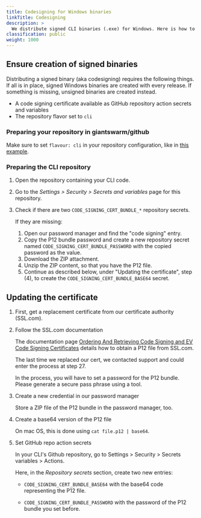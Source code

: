 ```yaml
---
title: Codesigning for Windows binaries
linkTitle: Codesigning
description: >
  We distribute signed CLI binaries (.exe) for Windows. Here is how to configure CI and the CLI repository, and how to update the certificate once it expires.
classification: public
weight: 1000
---
```


## Ensure creation of signed binaries

Distributing a signed binary (aka codesigning) requires the following things. If all is in place, signed Windows binaries are created with every release. If something is missing, unsigned binaries are created instead.

- A code signing certificate available as GitHub repository action secrets and variables
- The repository flavor set to `cli`

### Preparing your repository in giantswarm/github

Make sure to set `flavour: cli` in your repository configuration, like in [this example](https://github.com/giantswarm/github/blob/v0.28.0/repositories/team-rainbow.yaml#L101).

### Preparing the CLI repository

1. Open the repository containing your CLI code.

2. Go to the _Settings > Security > Secrets and variables_ page for this repository.

3. Check if there are two `CODE_SIGNING_CERT_BUNDLE_*` repository secrets.

   If they are missing:

   1. Open our password manager and find the "code signing" entry.
   2. Copy the P12 bundle password and create a new repository secret named `CODE_SIGNING_CERT_BUNDLE_PASSWORD` with the copied password as the value.
   3. Download the ZIP attachment.
   4. Unzip the ZIP content, so that you have the P12 file.
   5. Continue as described below, under "Updating the certificate", step (4), to create the `CODE_SIGNING_CERT_BUNDLE_BASE64` secret.

## Updating the certificate

1. First, get a replacement certificate from our certificate authority (SSL.com).

2. Follow the SSL.com documentation

   The documentation page [Ordering And Retrieving Code Signing and EV Code Signing Certificates](https://www.ssl.com/how-to/ordering-and-retrieving-code-signing-certificates/) details how to obtain a P12 file from SSL.com.

   The last time we replaced our cert, we contacted support and could enter the process at step 27.

   In the process, you will have to set a password for the P12 bundle. Please generate a secure pass phrase using a tool.

3. Create a new credential in our password manager

   Store a ZIP file of the P12 bundle in the password manager, too.

4. Create a base64 version of the P12 file

   On mac OS, this is done using `cat file.p12 | base64`.

5. Set GitHub repo action secrets

   In your CLI's Github repository, go to Settings > Security > Secrets variables > Actions.

   Here, in the _Repository secrets_ section, create two new entries:

   - `CODE_SIGNING_CERT_BUNDLE_BASE64` with the base64 code representing the P12 file.

   - `CODE_SIGNING_CERT_BUNDLE_PASSWORD` with the password of the P12 bundle you set before.

